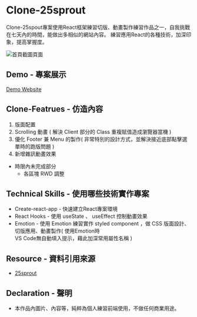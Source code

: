 # Clone-25sprout

Clone-25spout專案使用React框架練習切版、動畫製作練習作品之一，自我挑戰在七天內的時間，能做出多相似的網站內容。
練習應用React的各種技術，加深印象，提高掌握度。


![首頁截圖頁面](https://github.com/gn00667340/clone-25sprout/blob/master/src/assets/preview.png)

## Demo - 專案展示

[Demo Website](https://gn00667340.github.io/clone-25sprout/)

## Clone-Featrues - 仿造內容

  1. 版面配置
  2. Scrolling 動畫 ( 解決 Client 部分的 Class 重複賦值造成瀏覽器當機 )
  3. 優化 Footer 兼 Menu 的製作( 非常特別的設計方式，並解決接近底部點擊選單時的跑版問題 )
  4. 新增雜訊動畫效果
  
- 時限內未完成部分
  - 各區塊 RWD 調整

## Technical Skills - 使用哪些技術實作專案

- Create-react-app - 快速建立React專案環境
- React Hooks - 使用 useState 、 useEffect 控制動畫效果
- Emotion - 使用 Emotion 練習實作 styled component ，做 CSS 版面設計、切版應用、動畫製作( 使用Emotion時  
  VS Code無自動填入提示，藉此加深常用屬性名稱 )

## Resource - 資料引用來源

- [25sprout](https://www.25sprout.com/)

## Declaration - 聲明

- 本作品內圖片、內容等，純粹為個人練習前端使用，不做任何商業用途。
